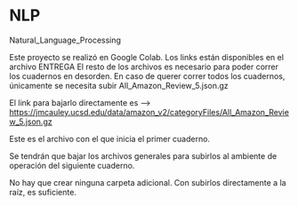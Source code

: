# NLP
Natural_Language_Processing

Este proyecto se realizó en Google Colab. 
Los links están disponibles en el archivo ENTREGA
El resto de los archivos es necesario para poder correr los cuadernos en desorden. 
En caso de querer correr todos los cuadernos, únicamente se necesita subir All_Amazon_Review_5.json.gz 

El link para bajarlo directamente es --> https://jmcauley.ucsd.edu/data/amazon_v2/categoryFiles/All_Amazon_Review_5.json.gz 

Este es el archivo con el que inicia el primer cuaderno. 

Se tendrán que bajar los archivos generales para subirlos al ambiente de operación del siguiente cuaderno. 

No hay que crear ninguna carpeta adicional. Con subirlos directamente a la raíz, es suficiente. 
